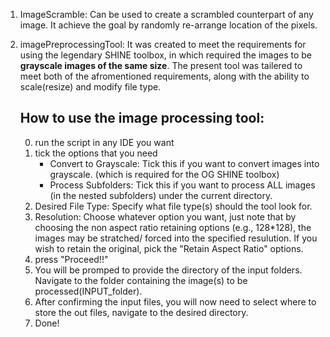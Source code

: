 1. ImageScramble: Can be used to create a scrambled counterpart of any image. It achieve the goal by randomly re-arrange location of the pixels. 

2. imagePreprocessingTool: It was created to meet the requirements for using the legendary SHINE toolbox, in which required the images to be **grayscale images of the same size**.
   The present tool was tailered to meet both of the afromentioned requirements, along with the ability to scale(resize) and modify file type.  
   
   ## How to use the image processing tool:
   0. run the script in any IDE you want
   1. tick the options that you need
      - Convert to Grayscale: Tick this if you want to convert images into grayscale. (which is required for the OG SHINE toolbox)
      - Process Subfolders: Tick this if you want to process ALL images (in the nested subfolders) under the current directory.
   3. Desired File Type: Specify what file type(s) should the tool look for.
   4. Resolution: Choose whatever option you want, just note that by choosing the non aspect ratio retaining options (e.g., 128*128), the images may be stratched/ forced into the  specified resulution. If you wish to retain the original, pick the "Retain Aspect Ratio" options. 
   5. press "Proceed!!"
   6. You will be promped to provide the directory of the input folders. Navigate to the folder containing the image(s) to be processed(INPUT_folder).
   7. After confirming the input files, you will now need to select where to store the out files, navigate to the desired directory.
   8. Done! 
